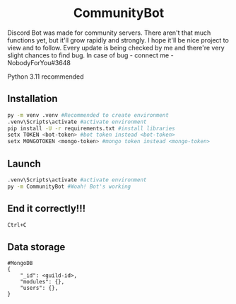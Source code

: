 <h1 align="center">CommunityBot</h1>

Discord Bot was made for community servers. There aren't that much functions yet, but it'll grow rapidly and strongly. I hope it'll be nice project to view and to follow. Every update is being checked by me and there're very slight chances to find bug. In case of bug - connect me - NobodyForYou#3648

Python 3.11 recommended
## Installation

```bash
py -m venv .venv #Recommended to create environment
.venv\Scripts\activate #activate environment
pip install -U -r requirements.txt #install libraries
setx TOKEN <bot-token> #bot token instead <bot-token>
setx MONGOTOKEN <mongo-token> #mongo token instead <mongo-token>
```

## Launch

```bash
.venv\Scripts\activate #activate environment
py -m CommunityBot #Woah! Bot's working
```

## End it correctly!!!

```bash
Ctrl+C
```

## Data storage
```
#MongoDB
{
    "_id": <guild-id>,
    "modules": {},
    "users": {},
}
```
